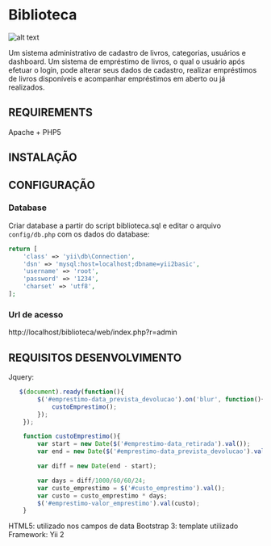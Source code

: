 Biblioteca
============================

![alt text](https://github.com/danilocfranca/biblioteca/master/tela.png)

Um sistema administrativo de cadastro de livros, categorias, usuários e dashboard. Um
sistema de empréstimo de livros, o qual o usuário após efetuar o login, pode alterar seus
dados de cadastro, realizar empréstimos de livros disponíveis e acompanhar empréstimos
em aberto ou já realizados.


REQUIREMENTS
------------

Apache + PHP5

INSTALAÇÃO
------------


CONFIGURAÇÃO
-------------

### Database
Criar database a partir do script biblioteca.sql e editar o arquivo `config/db.php` com os dados do database:

```php
return [
    'class' => 'yii\db\Connection',
    'dsn' => 'mysql:host=localhost;dbname=yii2basic',
    'username' => 'root',
    'password' => '1234',
    'charset' => 'utf8',
];
```

### Url de acesso

http://localhost/biblioteca/web/index.php?r=admin

REQUISITOS DESENVOLVIMENTO
---------------------------
Jquery: 

```javascript
   $(document).ready(function(){
        $('#emprestimo-data_prevista_devolucao').on('blur', function(){
            custoEmprestimo();
        });
    });

    function custoEmprestimo(){
        var start = new Date($('#emprestimo-data_retirada').val());
        var end = new Date($('#emprestimo-data_prevista_devolucao').val());

        var diff = new Date(end - start);

        var days = diff/1000/60/60/24;
        var custo_emprestimo = $('#custo_emprestimo').val();
        var custo = custo_emprestimo * days;
        $('#emprestimo-valor_emprestimo').val(custo);
    }
```

HTML5: utilizado nos campos de data
Bootstrap 3: template utilizado
Framework: Yii 2